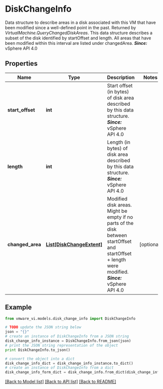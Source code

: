 # DiskChangeInfo

Data structure to describe areas in a disk associated with this VM that have been modified since a well-defined point in the past.  Returned by *VirtualMachine.QueryChangedDiskAreas*. This data structure describes a subset of the disk identified by startOffset and length. All areas that have been modified within this interval are listed under changedArea.  ***Since:*** vSphere API 4.0 

## Properties
Name | Type | Description | Notes
------------ | ------------- | ------------- | -------------
**start_offset** | **int** | Start offset (in bytes) of disk area described by this data structure.  ***Since:*** vSphere API 4.0  | 
**length** | **int** | Length (in bytes) of disk area described by this data structure.  ***Since:*** vSphere API 4.0  | 
**changed_area** | [**List[DiskChangeExtent]**](DiskChangeExtent.md) | Modified disk areas.  Might be empty if no parts of the disk between startOffset and startOffset + length were modified.  ***Since:*** vSphere API 4.0  | [optional] 

## Example

```python
from vmware_vi.models.disk_change_info import DiskChangeInfo

# TODO update the JSON string below
json = "{}"
# create an instance of DiskChangeInfo from a JSON string
disk_change_info_instance = DiskChangeInfo.from_json(json)
# print the JSON string representation of the object
print DiskChangeInfo.to_json()

# convert the object into a dict
disk_change_info_dict = disk_change_info_instance.to_dict()
# create an instance of DiskChangeInfo from a dict
disk_change_info_form_dict = disk_change_info.from_dict(disk_change_info_dict)
```
[[Back to Model list]](../README.md#documentation-for-models) [[Back to API list]](../README.md#documentation-for-api-endpoints) [[Back to README]](../README.md)


